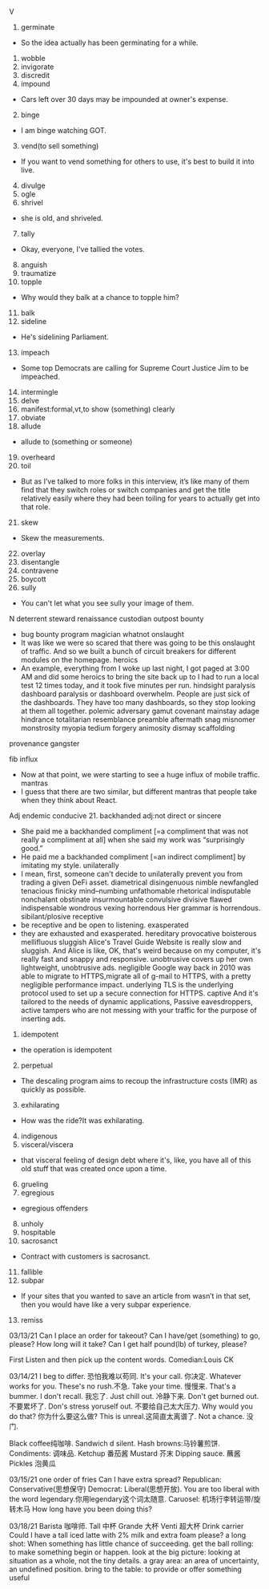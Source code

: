 V
1. germinate
- So the idea actually has been germinating for a while.
1. wobble
1. invigorate
1. discredit
1. impound
- Cars left over 30 days may be impounded at owner's expense.
2. binge
- I am binge watching GOT.
3. vend(to sell something)
- If you want to vend something for others to use, it's best to build it into live.
4. divulge
5. ogle
6. shrivel
- she is old, and shriveled.
7. tally
- Okay, everyone, I've tallied the votes.
8. anguish
9. traumatize
10. topple
- Why would they balk at a chance to topple him?
11. balk
12. sideline
- He's sidelining Parliament.
13. impeach
- Some top Democrats are calling for Supreme Court Justice Jim to be impeached.
14. intermingle
15. delve
16. manifest:formal,vt,to show (something) clearly
17. obviate
18. allude
- allude to (something or someone)
19. overheard
20. toil
- But as I’ve talked to more folks in this interview, it’s like many of them find that they switch roles or switch companies and get the title relatively easily where they had been toiling for years to actually get into that role.
21. skew
- Skew the measurements.
22. overlay
23. disentangle
24. contravene
1. boycott
15. sully
- You can't let what you see sully your image of them.

N
deterrent
steward
renaissance
custodian
outpost
bounty
- bug bounty program
magician
whatnot
onslaught
- It was like we were so scared that there was going to be this onslaught of traffic. And so we built a bunch of circuit breakers for different modules on the homepage.
heroics
- An example, everything from I woke up last night, I got paged at 3:00 AM and did some heroics to bring the site back up to I had to run a local test 12 times today, and it took five minutes per run.
hindsight
paralysis
dashboard paralysis or dashboard overwhelm. People are just sick of the dashboards. They have too many dashboards, so they stop looking at them all together. 
polemic
adversary
gamut
covenant
mainstay
adage
hindrance
totalitarian
resemblance
preamble
aftermath
snag
misnomer
monstrosity
myopia
tedium
forgery
animosity
dismay
scaffolding

provenance
gangster

fib
influx
- Now at that point, we were starting to see a huge influx of mobile traffic.
mantras
- I guess that there are two similar, but different mantras that people take when they think about React. 

Adj
endemic
conducive
21. backhanded adj:not direct or sincere
- She paid me a backhanded compliment [=a compliment that was not really a compliment at all] when she said my work was “surprisingly good.”
- He paid me a backhanded compliment [=an indirect compliment] by imitating my style.
unilaterally
-  I mean, first, someone can't decide to unilaterally prevent you from trading a given DeFi asset. 
diametrical
disingenuous
nimble
newfangled
tenacious
finicky
mind–numbing 
unfathomable
rhetorical
indisputable
nonchalant
obstinate
insurmountable
convulsive
divisive
flawed
indispensable
wondrous
vexing
horrendous
Her grammar is horrendous.
sibilant/plosive
receptive
- be receptive and be open to listening.
exasperated
- they are exhausted and exasperated.
hereditary
provocative
boisterous
mellifluous
sluggish
Alice's Travel Guide Website is really slow and sluggish.
And Alice is like, OK, that's weird because on my computer,
it's really fast and snappy and responsive.
unobtrusive
covers up her own lightweight, unobtrusive ads.
negligible
 Google way back in 2010 was able to migrate to HTTPS,migrate all of g-mail to HTTPS, with a pretty negligible performance impact.
underlying
TLS is the underlying protocol used to set up a secure connection for HTTPS.
captive
And it's tailored to the needs of dynamic applications,
Passive eavesdroppers, active tampers
who are not messing with your traffic for the purpose of inserting ads.
1. idempotent
- the operation is idempotent
2. perpetual
- The descaling program aims to recoup the infrastructure costs (IMR) as quickly as possible.
3. exhilarating
- How was the ride?It was exhilarating.
4. indigenous
5. visceral/viscera
- that visceral feeling of design debt where it's, like, you have all of this old stuff that was created once upon a time.
6. grueling
7. egregious
- egregious offenders 
8. unholy
9. hospitable
10. sacrosanct
- Contract with customers is sacrosanct.
11. fallible
12. subpar
- If your sites that you wanted to save an article from wasn’t in that set, then you would have like a very subpar experience.
13. remiss

03/13/21
Can I place an order for takeout?
Can I have/get (something) to go, please?
How long will it take?
Can I get half pound(lb) of turkey, please?

First Listen and then pick up the content words.
Comedian:Louis CK 

03/14/21
I beg to differ. 恐怕我难以苟同.
It's your call. 你决定.
Whatever works for you.
These's no rush.不急.
Take your time. 慢慢来.
That's a bummer.
I don't recall. 我忘了.
Just chill out. 冷静下来.
Don't get burned out.不要累坏了.
Don's stress yoruself out. 不要给自己太大压力.
Why would you do that? 你为什么要这么做?
This is unreal.这简直太离谱了.
Not a chance. 没门.

Black coffee纯咖啡.
Sandwich  d silent.
Hash browns:马铃薯煎饼.
Condiments: 调味品.
Ketchup 番茄酱
Mustard 芥末
Dipping sauce. 蘸酱
Pickles 泡黄瓜

03/15/21
one order of fries
Can I have extra spread?
Republican: Conservative(思想保守) Democrat: Liberal(思想开放).
You are too liberal with the word legendary.你用legendary这个词太随意.
Caruosel: 机场行李转运带/旋转木马
How long have you been doing this?

03/18/21
Barista 咖啡师.
Tall 中杯 Grande 大杯 Venti 超大杯
Drink carrier
Could I have a tall iced latte with 2% milk and extra foam please?
a long shot: When something has little chance of succeeding.
get the ball rolling: to make something begin or happen.
look at the big picture: looking at situation as a whole, not the tiny details.
a gray area: an area of uncertainty, an undefined position.
bring to the table: to provide or offer something useful